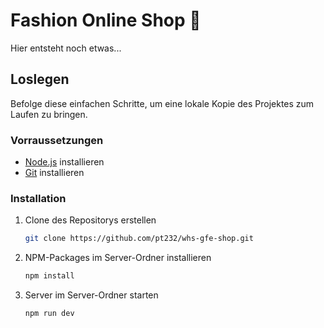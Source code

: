 # Fashion Online Shop 👕

Hier entsteht noch etwas...

## Loslegen

Befolge diese einfachen Schritte, um eine lokale Kopie des Projektes zum Laufen zu bringen.

### Vorraussetzungen

- [Node.js](https://nodejs.org/) installieren
- [Git](https://git-scm.com/) installieren

### Installation

1. Clone des Repositorys erstellen
   ```sh
   git clone https://github.com/pt232/whs-gfe-shop.git
   ```
2. NPM-Packages im Server-Ordner installieren
   ```sh
   npm install
   ```
3. Server im Server-Ordner starten
   ```sh
   npm run dev
   ```
